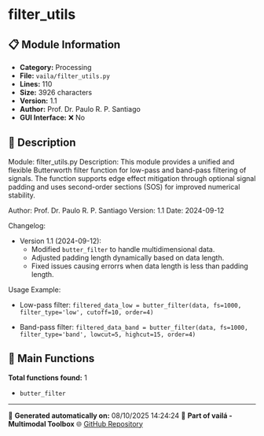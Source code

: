 # filter_utils

## 📋 Module Information

- **Category:** Processing
- **File:** `vaila/filter_utils.py`
- **Lines:** 110
- **Size:** 3926 characters
- **Version:** 1.1
- **Author:** Prof. Dr. Paulo R. P. Santiago
- **GUI Interface:** ❌ No

## 📖 Description


Module: filter_utils.py
Description: This module provides a unified and flexible Butterworth filter function for low-pass and band-pass filtering of signals. The function supports edge effect mitigation through optional signal padding and uses second-order sections (SOS) for improved numerical stability.

Author: Prof. Dr. Paulo R. P. Santiago
Version: 1.1
Date: 2024-09-12

Changelog:
- Version 1.1 (2024-09-12):
  - Modified `butter_filter` to handle multidimensional data.
  - Adjusted padding length dynamically based on data length.
  - Fixed issues causing errorrs when data length is less than padding length.

Usage Example:
- Low-pass filter:
  `filtered_data_low = butter_filter(data, fs=1000, filter_type='low', cutoff=10, order=4)`

- Band-pass filter:
  `filtered_data_band = butter_filter(data, fs=1000, filter_type='band', lowcut=5, highcut=15, order=4)`


## 🔧 Main Functions

**Total functions found:** 1

- `butter_filter`




---

📅 **Generated automatically on:** 08/10/2025 14:24:24
🔗 **Part of vailá - Multimodal Toolbox**
🌐 [GitHub Repository](https://github.com/vaila-multimodaltoolbox/vaila)
